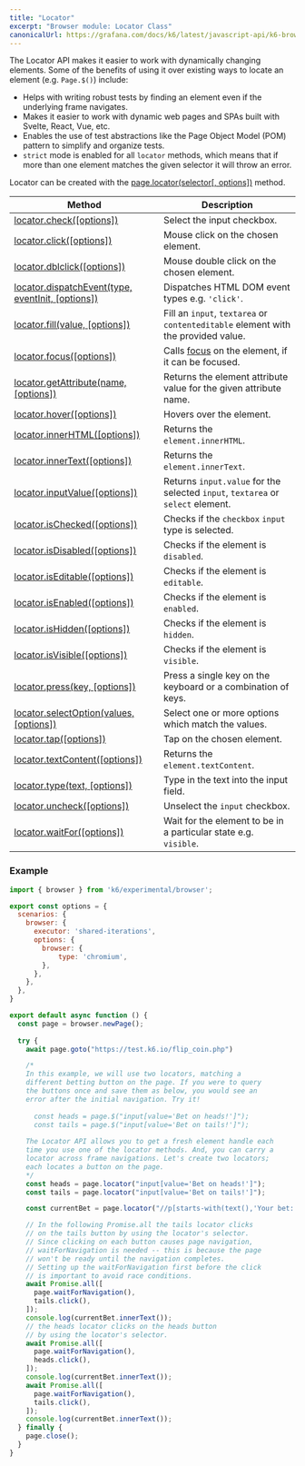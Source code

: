```yaml
---
title: "Locator"
excerpt: "Browser module: Locator Class"
canonicalUrl: https://grafana.com/docs/k6/latest/javascript-api/k6-browser/locator/
---
```


The Locator API makes it easier to work with dynamically changing elements. Some of the benefits of using it over existing ways to locate an element (e.g. `Page.$()`) include:

- Helps with writing robust tests by finding an element even if the underlying frame navigates.
- Makes it easier to work with dynamic web pages and SPAs built with Svelte, React, Vue, etc.
- Enables the use of test abstractions like the Page Object Model (POM) pattern to simplify and organize tests.
- `strict` mode is enabled for all `locator` methods, which means that if more than one element matches the given selector it will throw an error.

Locator can be created with the [page.locator(selector[, options])](/javascript-api/k6-experimental/browser/page/#page-locator) method.

| Method                                                                                                        | Description                                                                                                                |
|---------------------------------------------------------------------------------------------------------------|----------------------------------------------------------------------------------------------------------------------------|
| [locator.check([options])](/javascript-api/k6-experimental/browser/locator/check) <BWIPT id="471"/>                       | Select the input checkbox.                                                                                                 |
| [locator.click([options])](/javascript-api/k6-experimental/browser/locator/click) <BWIPT id="471"/>                       | Mouse click on the chosen element.                                                                                        |
| [locator.dblclick([options])](/javascript-api/k6-experimental/browser/locator/dblclick) <BWIPT id="469"/>                 | Mouse double click on the chosen element.                                                                                 |
| [locator.dispatchEvent(type, eventInit, [options])](/javascript-api/k6-experimental/browser/locator/dispatchevent)        | Dispatches HTML DOM event types e.g. `'click'`.                                                                              |
| [locator.fill(value, [options])](/javascript-api/k6-experimental/browser/locator/fill)                                    | Fill an `input`, `textarea` or `contenteditable` element with the provided value.                                          |
| [locator.focus([options])](/javascript-api/k6-experimental/browser/locator/focus)                                         | Calls [focus](https://developer.mozilla.org/en-US/docs/Web/API/HTMLElement/focus) on the element, if it can be focused. |
| [locator.getAttribute(name, [options])](/javascript-api/k6-experimental/browser/locator/getattribute)                     | Returns the element attribute value for the given attribute name.                                                          |
| [locator.hover([options])](/javascript-api/k6-experimental/browser/locator/hover) <BWIPT id="471"/>                       | Hovers over the element.                                                                                                   |
| [locator.innerHTML([options])](/javascript-api/k6-experimental/browser/locator/innerhtml)                                 | Returns the `element.innerHTML`.                                                                                           |
| [locator.innerText([options])](/javascript-api/k6-experimental/browser/locator/innertext)                                 | Returns the `element.innerText`.                                                                                           |
| [locator.inputValue([options])](/javascript-api/k6-experimental/browser/locator/inputvalue)                               | Returns `input.value` for the selected `input`, `textarea` or `select` element.                                            |
| [locator.isChecked([options])](/javascript-api/k6-experimental/browser/locator/ischecked)                                 | Checks if the `checkbox` `input` type is selected.                                                                         |
| [locator.isDisabled([options])](/javascript-api/k6-experimental/browser/locator/isdisabled)                               | Checks if the element is `disabled`.                                                                                       |
| [locator.isEditable([options])](/javascript-api/k6-experimental/browser/locator/iseditable)                               | Checks if the element is `editable`.                                                                                       |
| [locator.isEnabled([options])](/javascript-api/k6-experimental/browser/locator/isenabled)                                 | Checks if the element is `enabled`.                                                                                        |
| [locator.isHidden([options])](/javascript-api/k6-experimental/browser/locator/ishidden)                                   | Checks if the element is `hidden`.                                                                                         |
| [locator.isVisible([options])](/javascript-api/k6-experimental/browser/locator/isvisible)                                 | Checks if the element is `visible`.                                                                                        |
| [locator.press(key, [options])](/javascript-api/k6-experimental/browser/locator/press)                                    | Press a single key on the keyboard or a combination of keys.                                                               |
| [locator.selectOption(values, [options])](/javascript-api/k6-experimental/browser/locator/selectoption) <BWIPT id="470"/> | Select one or more options which match the values.                                                                         |
| [locator.tap([options])](/javascript-api/k6-experimental/browser/locator/tap) <BWIPT id="471"/>                           | Tap on the chosen element.                                                                                                |
| [locator.textContent([options])](/javascript-api/k6-experimental/browser/locator/textcontent)                             | Returns the `element.textContent`.                                                                                         |
| [locator.type(text, [options])](/javascript-api/k6-experimental/browser/locator/type)                                     | Type in the text into the input field.                                                                                     |
| [locator.uncheck([options])](/javascript-api/k6-experimental/browser/locator/uncheck) <BWIPT id="471"/>                   | Unselect the `input` checkbox.                                                                                             |
| [locator.waitFor([options])](/javascript-api/k6-experimental/browser/locator/waitfor) <BWIPT id="472"/>                   | Wait for the element to be in a particular state e.g. `visible`.                                                           |

### Example

<CodeGroup labels={[]}>

```javascript
import { browser } from 'k6/experimental/browser';

export const options = {
  scenarios: {
    browser: {
      executor: 'shared-iterations',
      options: {
        browser: {
            type: 'chromium',
        },
      },
    },
  },
}

export default async function () {
  const page = browser.newPage();
  
  try {
    await page.goto("https://test.k6.io/flip_coin.php")

    /*
    In this example, we will use two locators, matching a
    different betting button on the page. If you were to query
    the buttons once and save them as below, you would see an
    error after the initial navigation. Try it!
  
      const heads = page.$("input[value='Bet on heads!']");
      const tails = page.$("input[value='Bet on tails!']");
  
    The Locator API allows you to get a fresh element handle each
    time you use one of the locator methods. And, you can carry a
    locator across frame navigations. Let's create two locators;
    each locates a button on the page.
    */
    const heads = page.locator("input[value='Bet on heads!']");
    const tails = page.locator("input[value='Bet on tails!']");

    const currentBet = page.locator("//p[starts-with(text(),'Your bet: ')]");

    // In the following Promise.all the tails locator clicks
    // on the tails button by using the locator's selector.
    // Since clicking on each button causes page navigation,
    // waitForNavigation is needed -- this is because the page
    // won't be ready until the navigation completes.
    // Setting up the waitForNavigation first before the click
    // is important to avoid race conditions.
    await Promise.all([
      page.waitForNavigation(),
      tails.click(),
    ]);
    console.log(currentBet.innerText());
    // the heads locator clicks on the heads button
    // by using the locator's selector.
    await Promise.all([
      page.waitForNavigation(),
      heads.click(),
    ]);
    console.log(currentBet.innerText());
    await Promise.all([
      page.waitForNavigation(),
      tails.click(),
    ]);
    console.log(currentBet.innerText());
  } finally {
    page.close();
  }
}
```

</CodeGroup>
